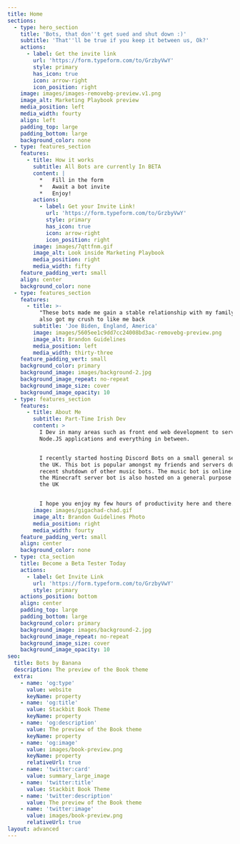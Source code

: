 ```yaml
---
title: Home
sections:
  - type: hero_section
    title: 'Bots, that don''t get sued and shut down :)'
    subtitle: 'That''ll be true if you keep it between us, Ok?'
    actions:
      - label: Get the invite link
        url: 'https://form.typeform.com/to/GrzbyVwY'
        style: primary
        has_icon: true
        icon: arrow-right
        icon_position: right
    image: images/images-removebg-preview.v1.png
    image_alt: Marketing Playbook preview
    media_position: left
    media_width: fourty
    align: left
    padding_top: large
    padding_bottom: large
    background_color: none
  - type: features_section
    features:
      - title: How it works
        subtitle: All Bots are currently In BETA
        content: |
          *   Fill in the form
          *   Await a bot invite
          *   Enjoy!
        actions:
          - label: Get your Invite Link!
            url: 'https://form.typeform.com/to/GrzbyVwY'
            style: primary
            has_icon: true
            icon: arrow-right
            icon_position: right
        image: images/7qttfnm.gif
        image_alt: Look inside Marketing Playbook
        media_position: right
        media_width: fifty
    feature_padding_vert: small
    align: center
    background_color: none
  - type: features_section
    features:
      - title: >-
          "These bots made me gain a stable relationship with my family! They
          also got my crush to like me back
        subtitle: 'Joe Biden, England, America'
        image: images/5605ee1c9dd7cc24008bd3ac-removebg-preview.png
        image_alt: Brandon Guidelines
        media_position: left
        media_width: thirty-three
    feature_padding_vert: small
    background_color: primary
    background_image: images/background-2.jpg
    background_image_repeat: no-repeat
    background_image_size: cover
    background_image_opacity: 10
  - type: features_section
    features:
      - title: About Me
        subtitle: Part-Time Irish Dev
        content: >
          I Dev in many areas such as front end web development to server side
          Node.JS applications and everything in between.


          I recently started hosting Discord Bots on a small general server in
          the UK. This bot is popular amongst my friends and servers due to the
          recent shutdown of other music bots. The music bot is online 24/7 and
          the Minecraft server bot is also hosted on a general purpose server in
          the UK


          I hope you enjoy my few hours of productivity here and there. 
        image: images/gigachad-chad.gif
        image_alt: Brandon Guidelines Photo
        media_position: right
        media_width: fourty
    feature_padding_vert: small
    align: center
    background_color: none
  - type: cta_section
    title: Become a Beta Tester Today
    actions:
      - label: Get Invite Link
        url: 'https://form.typeform.com/to/GrzbyVwY'
        style: primary
    actions_position: bottom
    align: center
    padding_top: large
    padding_bottom: large
    background_color: primary
    background_image: images/background-2.jpg
    background_image_repeat: no-repeat
    background_image_size: cover
    background_image_opacity: 10
seo:
  title: Bots by Banana
  description: The preview of the Book theme
  extra:
    - name: 'og:type'
      value: website
      keyName: property
    - name: 'og:title'
      value: Stackbit Book Theme
      keyName: property
    - name: 'og:description'
      value: The preview of the Book theme
      keyName: property
    - name: 'og:image'
      value: images/book-preview.png
      keyName: property
      relativeUrl: true
    - name: 'twitter:card'
      value: summary_large_image
    - name: 'twitter:title'
      value: Stackbit Book Theme
    - name: 'twitter:description'
      value: The preview of the Book theme
    - name: 'twitter:image'
      value: images/book-preview.png
      relativeUrl: true
layout: advanced
---
```


